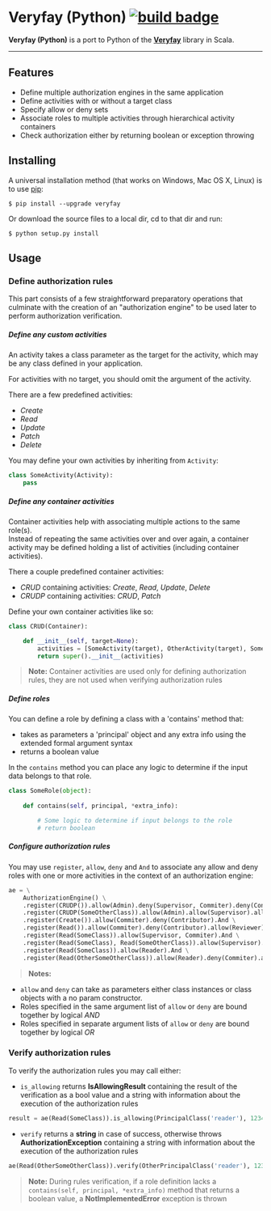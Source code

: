 Veryfay (Python) [![build badge](https://travis-ci.org/florinn/veryfay-python.svg?branch=master)](https://travis-ci.org/florinn/veryfay-python)
===================

**Veryfay (Python)** is a port to Python of the [**Veryfay**](https://github.com/florinn/veryfay-scala) library in Scala.

----------


Features
-------------
* Define multiple authorization engines in the same application
* Define activities with or without a target class
* Specify allow or deny sets
* Associate roles to multiple activities through hierarchical activity containers
* Check authorization either by returning boolean or exception throwing


Installing
-------------
A universal installation method (that works on Windows, Mac OS X, Linux) is to use [pip](https://pip.pypa.io/en/latest/): 

```
$ pip install --upgrade veryfay 
```

Or download the source files to a local dir, cd to that dir and run:
```
$ python setup.py install
```

Usage
-------------

### Define authorization rules

This part consists of a few straightforward preparatory operations that culminate with the creation of an "authorization engine" to be used later to perform authorization verification.

##### Define any custom activities

An activity takes a class parameter as the target for the activity, which may be any class defined in your application.

For activities with no target, you should omit the argument of the activity.

There are a few predefined activities: 
- *Create*
- *Read*
- *Update*
- *Patch*
- *Delete*

You may define your own activities by inheriting from `Activity`:

```python
class SomeActivity(Activity):
    pass
```

##### Define any container activities

Container activities help with associating multiple actions to the same role(s).  
Instead of repeating the same activities over and over again, a container activity may be defined holding a list of activities (including container activities).

There a couple predefined container activities:
- *CRUD* containing activities: *Create*, *Read*, *Update*, *Delete*
- *CRUDP* containing activities: *CRUD*, *Patch*

Define your own container activities like so:

```python
class CRUD(Container):

    def __init__(self, target=None):
        activities = [SomeActivity(target), OtherActivity(target), SomeOtherActivity(target)]
        return super().__init__(activities)
```

>**Note:** Container activities are used only for defining authorization rules, they are not used when verifying authorization rules

##### Define roles

You can define a role by defining a class with a 'contains' method that:
- takes as parameters a 'principal' object and any extra info using the extended formal argument syntax
- returns a boolean value 

In the `contains` method you can place any logic to determine if the input data belongs to that role.

```python
class SomeRole(object):
    
    def contains(self, principal, *extra_info):

        # Some logic to determine if input belongs to the role
        # return boolean
```

##### Configure authorization rules 

You may use `register`, `allow`, `deny` and `And` to associate any allow and deny roles with one or more activities in the context of an authorization engine:

```python
ae = \
    AuthorizationEngine() \
    .register(CRUDP()).allow(Admin).deny(Supervisor, Commiter).deny(Contributor).And \
    .register(CRUDP(SomeOtherClass)).allow(Admin).allow(Supervisor).allow(Reader).allow(Contributor).And \
    .register(Create()).allow(Commiter).deny(Contributor).And \
    .register(Read()).allow(Commiter).deny(Contributor).allow(Reviewer).And \
    .register(Read(SomeClass)).allow(Supervisor, Commiter).And \
    .register(Read(SomeClass), Read(SomeOtherClass)).allow(Supervisor).allow(Contributor).deny(Reader).And \
    .register(Read(SomeClass)).allow(Reader).And \
    .register(Read(OtherSomeOtherClass)).allow(Reader).deny(Commiter).allow(Reviewer).And
```

>**Notes:** 
- `allow` and `deny` can take as parameters either class instances or class objects with a no param constructor.
- Roles specified in the same argument list of `allow` or `deny` are bound together by logical *AND*
- Roles specified in separate argument lists of `allow` or `deny` are bound together by logical *OR*


### Verify authorization rules

To verify the authorization rules you may call either: 

- `is_allowing` returns **IsAllowingResult** containing the result of the verification as a bool value and a string with information about the execution of the authorization rules

```python
result = ae(Read(SomeClass)).is_allowing(PrincipalClass('reader'), 1234)
```
 
- `verify` returns a **string** in case of success, otherwise throws **AuthorizationException** containing a string with information about the execution of the authorization rules

```python
ae(Read(OtherSomeOtherClass)).verify(OtherPrincipalClass('reader'), 1234, "1234")
```

>**Note:** During rules verification, if a role definition lacks a `contains(self, principal, *extra_info)` method that returns a boolean value, a **NotImplementedError** exception is thrown